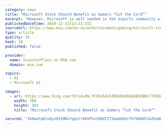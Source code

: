 ```yaml
---
category: news
title: "Microsoft Stock Should Benefit as Gamers “Cut the Cord”"
excerpt: "However, Microsoft is well seeded in the esports community with Cloud9 – a fast growing organization in the world of competitive video gaming. Cloud9 gives gamers access to Microsoft Azure, AI (artificial intelligence) and Computer Vision. This allows gamers to extract specific data that provides valuable insight into their strengths and ..."
publishedDateTime: 2019-12-31T13:11:15Z
sourceUrl: https://www.msn.com/en-us/entertainment/gaming/microsoft-stock-should-benefit-as-gamers-e2-80-9ccut-the-cord-e2-80-9d/ar-BBYuTfo
type: article
quality: 39
heat: 39
published: false

provider:
  name: InvestorPlace on MSN.com
  domain: msn.com

topics:
  - AI
  - Microsoft AI

images:
  - url: https://www.bing.com/th?id=ON.7F2E45A1630D2EA96A6EB3EBBC77036C
    width: 700
    height: 393
    title: "Microsoft Stock Should Benefit as Gamers “Cut the Cord”"

secured: "1kHwotqKCo6yzO3IMNxYqqstrXKVPVxtHOUTZ73aemG6ScfhY9A6KFvGZbxNDlmnkOcJ1yUu7XD/9+86HgZlQ8wunyVn57JZ4hWsz7N4syvXNQpS8Cmtpod289fZ9uqUn/gSzWCuq16QyLFVoiof5t5qz3G8uBdj9LoAvOVqsmMlJ9xioRDKYdi1FMWAn0xIxpMiz5arEyF9/eKODjfLuslxvJTapOwdoHXg9xw6RNaUfzJbmHrYUlLqYSpWh7IiJK9VLxTd2Lf5KBoBD5RFww==;hkMGJX3ivKZiF/OCabpKuQ=="
---
```


